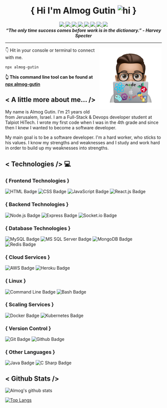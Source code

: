 <h1 align="center"> { Hi I'm Almog Gutin <img src="https://user-images.githubusercontent.com/1303154/88677602-1635ba80-d120-11ea-84d8-d263ba5fc3c0.gif" width="28px" alt="hi"> } </h1>

<p align="center"> 
    <a href=""> <img src="https://img.shields.io/badge/-website-181717?style=for-the-badge&labelColor=black&logo=google-chrome&logoColor=white"/> </a>
    <a href="https://www.linkedin.com/in/almog-gutin-5443a8203/"> <img src="https://img.shields.io/badge/-linkedin-0077B5?style=for-the-badge&labelColor=black&logo=linkedin&logoColor=0077B5"/> </a>
    <a href="mailto:almogm.gutin@gmail.com"> <img src="https://img.shields.io/badge/-gmail-EA4335?style=for-the-badge&labelColor=black&logo=gmail&logoColor=EA4335"/> </a>
    <a href="https://www.facebook.com/almog.golangutin/"> <img src="https://img.shields.io/badge/-facebook-1877F2?style=for-the-badge&labelColor=black&logo=facebook&logoColor=1877F2%22"> </a>
    <a href="https://www.instagram.com/almog_gutin/"> <img src="https://img.shields.io/badge/-instagram-E4405F?style=for-the-badge&labelColor=black&logo=instagram&logoColor=E4405F"/> </a>
    <a href="https://twitter.com/almog_gutin"> <img src="https://img.shields.io/badge/-twitter-1DA1F2?style=for-the-badge&labelColor=black&logo=twitter&logoColor=1DA1F2%22"/> </a>
    <a href="https://github.com/almog-gutin"> <img src="https://img.shields.io/badge/-github-181717?style=for-the-badge&labelColor=black&logo=github&logoColor=white"/> </a>
    <a href="https://hub.docker.com/u/almoggutin"> <img src="https://img.shields.io/badge/-docker-2496ED?style=for-the-badge&labelColor=black&logo=docker&logoColor=2496ED%22"/> </a>
    <br/>
    <b><em>“The only time success comes before work is in the dictionary.” - Harvey Specter</em></b>
</p>

---

<img align='right' src="Images/PNG image-33F52D5498E9-1.png" width="200"/>

👇 Hit in your console or terminal to connect with me.

```bash
npx almog-gutin
```

**👆 This command line tool can be found at [npx almog-gutin](https://github.com/almog-gutin/npx-almog-gutin)**

## < A little more about me... />

My name is Almog Gutin. I'm 21 years old from Jerusalem, Israel. I am a Full-Stack & Devops developer student at Talpiot HiTech. I wrote my first code when I was in the 4th grade and since then I knew I wanted to become a software developer.

My main goal is to be a software developer. I'm a hard worker, who sticks to his values. I know my strengths and weaknesses and I study and work hard in order to build up my weaknesses into strengths.

## < Technologies /> 💻

### { Frontend Technologies }

![HTML Badge](https://img.shields.io/badge/-html5-E34F26?style=for-the-badge&labelColor=black&logo=html5&logoColor=E34F26)
![CSS Badge](https://img.shields.io/badge/-css3-1572B6?style=for-the-badge&labelColor=black&logo=css3&logoColor=1572B6)
![JavaScript Badge](https://img.shields.io/badge/-javascript-F7DF1E?style=for-the-badge&labelColor=black&logo=javascript&logoColor=F7DF1E)
![React.js Badge](https://img.shields.io/badge/-react.js-61DAFB?style=for-the-badge&labelColor=black&logo=react&logoColor=#61DAFB)

### { Backend Technologies }

![Node.js Badge](https://img.shields.io/badge/-Node.js-339933?style=for-the-badge&labelColor=black&logo=Node.js&logoColor=339933)
![Express Badge](https://img.shields.io/badge/-Express-000000?style=for-the-badge&labelColor=black&logo=Express&logoColor=white)
![Socket.io Badge](https://img.shields.io/badge/-Socket.io-000000?style=for-the-badge&labelColor=black&logo=Socket.io&logoColor=white)

### { Database Technologies }

![MySQL Badge](https://img.shields.io/badge/-MySQL-4479A1?style=for-the-badge&labelColor=black&logo=mYsql&logoColor=4479A1)
![MS SQL Server Badge](https://img.shields.io/badge/-MS%20SQL%20Server-CC2927?style=for-the-badge&labelColor=black&logo=Microsoft%20SQL%20Server&logoColor=CC2927)
![MongoDB Badge](https://img.shields.io/badge/-MongoDB-47A248?style=for-the-badge&labelColor=black&logo=MongoDB&logoColor=47A248)
![Redis Badge](https://img.shields.io/badge/-Redis-DC382D?style=for-the-badge&labelColor=black&logo=Redis&logoColor=DC382D)

### { Cloud Services }

![AWS Badge](https://img.shields.io/badge/-Amazon%20AWS-232F3E?style=for-the-badge&labelColor=black&logo=amazon%20aws&logoColor=white)
![Heroku Badge](https://img.shields.io/badge/-Heroku-430098?style=for-the-badge&labelColor=black&logo=Heroku&logoColor=430098)

### { Linux }

![Command Line Badge](https://img.shields.io/badge/-command%20line-FCC624?style=for-the-badge&labelColor=black&logo=linux&logoColor=FCC624)
![Bash Badge](https://img.shields.io/badge/-bash%20scripts-4EAA25?style=for-the-badge&labelColor=black&logo=gnu%20bash&logoColor=4EAA25)

### { Scaling Services }

![Docker Badge](https://img.shields.io/badge/-Docekr-2496ED?style=for-the-badge&labelColor=black&logo=Docker&logoColor=2496ED)
![Kubernetes Badge](https://img.shields.io/badge/-Kubernetes-326CE5?style=for-the-badge&labelColor=black&logo=Kubernetes&logoColor=326CE5)

### { Version Control }

![Git Badge](https://img.shields.io/badge/-Git-F05032?style=for-the-badge&labelColor=black&logo=Git&logoColor=F05032)
![Github Badge](https://img.shields.io/badge/-Github-181717?style=for-the-badge&labelColor=black&logo=Github&logoColor=white)

### { Other Languages }

![Java Badge](https://img.shields.io/badge/-java-007396?style=for-the-badge&labelColor=black&logo=java&logoColor=007396)
![C Sharp Badge](https://img.shields.io/badge/-csharp-239120?style=for-the-badge&labelColor=black&logo=c-sharp&logoColor=239120)

## < Github Stats />

![Almog's github stats](https://github-readme-stats.vercel.app/api?username=almoggutin&theme=dark&show_icons=true)

[![Top Langs](https://github-readme-stats.vercel.app/api/top-langs/?username=almoggutin&layout=compact)](https://github.com/almog-gutin/github-readme-stats)
